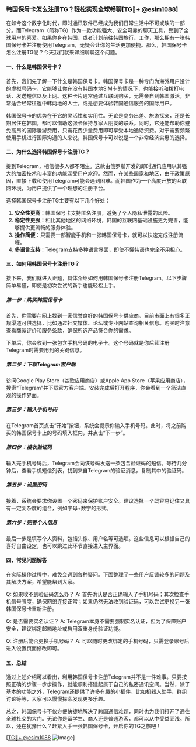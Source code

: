 ### 韩国保号卡怎么注册TG？轻松实现全球畅聊[[TG💪+ @esim1088](https://t.me/s/esim1088)]

在如今这个数字化时代，即时通讯软件已经成为我们日常生活中不可或缺的一部分。而Telegram（简称TG）作为一款功能强大、安全可靠的聊天工具，受到了全球用户的喜爱。如果你身在韩国，或者计划前往韩国旅行、工作，那么拥有一张韩国保号卡并注册使用Telegram，无疑会让你的生活更加便捷。那么，韩国保号卡怎么注册TG呢？今天我们就来详细聊聊这个问题。

#### 一、什么是韩国保号卡？

首先，我们先了解一下什么是韩国保号卡。韩国保号卡是一种专门为海外用户设计的虚拟号码卡，它能够让你在没有韩国本地SIM卡的情况下，也能接听和拨打电话、发送短信以及上网。这种卡片通常通过互联网购买，无需亲自到韩国激活，非常适合经常往返中韩两地的人士，或是想要体验韩国通信服务的国际用户。

韩国保号卡的优势在于它的灵活性和实用性。无论是商务出差、旅游探亲，还是长期居住在韩国，都可以借助这张卡保持与家人朋友的联系。同时，它还能帮助你避免高昂的国际漫游费用，只需花费少量费用即可享受本地通话资费。对于需要频繁使用手机进行国际沟通的人来说，韩国保号卡可以说是一个非常经济实惠的选择。

#### 二、为什么选择韩国保号卡注册TG？

提到Telegram，相信很多人都不陌生。这款由俄罗斯开发的即时通讯应用以其强大的加密技术和丰富的功能深受用户欢迎。然而，在某些国家和地区，由于政策原因，直接下载和使用Telegram可能会遇到困难。而韩国作为一个高度开放的互联网环境，为用户提供了一个理想的注册平台。

选择韩国保号卡注册TG主要有以下几个好处：

1. **安全性更高**：韩国保号卡支持匿名注册，避免了个人隐私泄露的风险。
2. **稳定性更强**：相比其他地区的网络环境，韩国的互联网基础设施更为完善，能够提供更流畅的服务体验。
3. **操作简便**：只需要一部智能手机和一张韩国保号卡，就可以快速完成注册流程。
4. **多语言支持**：Telegram支持多种语言界面，即使不懂韩语也完全不用担心。

#### 三、如何用韩国保号卡注册TG？

接下来，我们就进入正题，具体介绍如何用韩国保号卡注册Telegram。以下步骤简单易懂，即使是初次尝试的新手也能轻松上手。

##### 第一步：购买韩国保号卡

首先，你需要在网上找到一家信誉良好的韩国保号卡供应商。目前市面上有很多正规渠道可供选择，比如通过社交媒体、论坛或专业网站查询相关信息。购买时注意查看商家评价和服务条款，确保所选产品符合你的需求。

下单后，你会收到一张包含手机号码的电子卡。这个号码就是你后续注册Telegram时需要用到的关键信息。

##### 第二步：下载Telegram客户端

访问Google Play Store（谷歌应用商店）或Apple App Store（苹果应用商店），搜索“Telegram”并下载官方客户端。安装完成后打开程序，你会看到一个简洁直观的操作界面。

##### 第三步：输入手机号码

在Telegram首页点击“开始”按钮，系统会提示你输入手机号码。此时，将之前购买的韩国保号卡上的号码填入框内，并点击“下一步”。

##### 第四步：接收验证码

输入完手机号码后，Telegram会向该号码发送一条包含验证码的短信。等待几分钟后，查看手机短信列表，找到来自Telegram的验证消息，复制其中的验证码。

##### 第五步：设置密码

接着，系统会要求你设置一个密码来保护账户安全。建议选择一个既容易记住又具有一定复杂度的组合，例如字母+数字的形式。

##### 第六步：完善个人信息

最后一步是填写个人资料，包括头像、用户名等可选项。这些信息可以根据自己的喜好自由设定，也可以跳过此环节直接进入主界面。

#### 四、常见问题解答

在实际操作过程中，难免会遇到各种疑问。下面整理了一些用户反馈较多的问题及其解决方案，希望能帮到大家。

Q: 如果收不到验证码怎么办？
A: 首先确认是否正确输入了手机号码；其次检查手机信号强度，确保网络连接正常；如果仍然无法收到验证码，可以尝试更换另一张韩国保号卡重新注册。

Q: 是否需要实名认证？
A: Telegram本身不需要强制实名认证，但为了保障账户安全，建议绑定邮箱地址或启用双重身份验证功能。

Q: 注册后能否更换手机号码？
A: 可以随时更改绑定的手机号码，只需登录账号后进入设置页面修改即可。

#### 五、总结

通过上述介绍可以看出，利用韩国保号卡注册Telegram并不是一件难事。只要按照正确的步骤一步步操作，就能顺利搭建起属于自己的私密通讯空间。当然，除了基本的功能之外，Telegram还提供了许多有趣的小插件，比如机器人助手、群组讨论等等，大家可以慢慢探索发现更多乐趣。

总之，韩国保号卡不仅方便快捷地解决了跨国通信难题，同时也为我们打开了通往全球社交的大门。无论你是留学生、商人还是普通游客，都可以从中受益匪浅。所以，还在犹豫什么？赶紧入手一张韩国保号卡，开启你的TG之旅吧！

[[TG💪+ @esim1088](https://t.me/s/esim1088) ![Image](https://i.postimg.cc/4NQfJmqS/Snipaste-2025-05-13-00-14-12.png)]